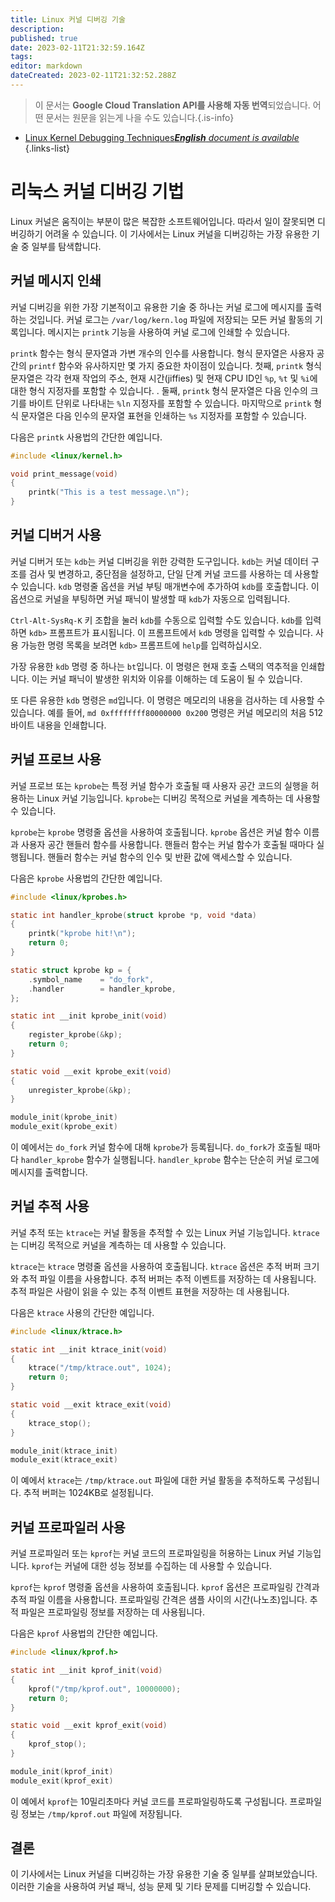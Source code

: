 ```yaml
---
title: Linux 커널 디버깅 기술
description: 
published: true
date: 2023-02-11T21:32:59.164Z
tags: 
editor: markdown
dateCreated: 2023-02-11T21:32:52.288Z
---
```


> 이 문서는 **Google Cloud Translation API를 사용해 자동 번역**되었습니다.
어떤 문서는 원문을 읽는게 나을 수도 있습니다.{.is-info}



- [Linux Kernel Debugging Techniques***English** document is available*](/en/Knowledge-base/Linux/linux-kernel-debugging-techniques)
{.links-list}


# 리눅스 커널 디버깅 기법

Linux 커널은 움직이는 부분이 많은 복잡한 소프트웨어입니다. 따라서 일이 잘못되면 디버깅하기 어려울 수 있습니다. 이 기사에서는 Linux 커널을 디버깅하는 가장 유용한 기술 중 일부를 탐색합니다.

## 커널 메시지 인쇄

커널 디버깅을 위한 가장 기본적이고 유용한 기술 중 하나는 커널 로그에 메시지를 출력하는 것입니다. 커널 로그는 `/var/log/kern.log` 파일에 저장되는 모든 커널 활동의 기록입니다. 메시지는 `printk` 기능을 사용하여 커널 로그에 인쇄할 수 있습니다.

`printk` 함수는 형식 문자열과 가변 개수의 인수를 사용합니다. 형식 문자열은 사용자 공간의 `printf` 함수와 유사하지만 몇 가지 중요한 차이점이 있습니다. 첫째, `printk` 형식 문자열은 각각 현재 작업의 주소, 현재 시간(jiffies) 및 현재 CPU ID인 `%p`, `%t` 및 `%i`에 대한 형식 지정자를 포함할 수 있습니다. . 둘째, `printk` 형식 문자열은 다음 인수의 크기를 바이트 단위로 나타내는 `%ln` 지정자를 포함할 수 있습니다. 마지막으로 `printk` 형식 문자열은 다음 인수의 문자열 표현을 인쇄하는 `%s` 지정자를 포함할 수 있습니다.

다음은 `printk` 사용법의 간단한 예입니다.

```c
#include <linux/kernel.h>

void print_message(void)
{
    printk("This is a test message.\n");
}
```

## 커널 디버거 사용

커널 디버거 또는 `kdb`는 커널 디버깅을 위한 강력한 도구입니다. `kdb`는 커널 데이터 구조를 검사 및 변경하고, 중단점을 설정하고, 단일 단계 커널 코드를 사용하는 데 사용할 수 있습니다. `kdb` 명령줄 옵션을 커널 부팅 매개변수에 추가하여 `kdb`를 호출합니다. 이 옵션으로 커널을 부팅하면 커널 패닉이 발생할 때 `kdb`가 자동으로 입력됩니다.

`Ctrl-Alt-SysRq-K` 키 조합을 눌러 `kdb`를 수동으로 입력할 수도 있습니다. `kdb`를 입력하면 `kdb>` 프롬프트가 표시됩니다. 이 프롬프트에서 `kdb` 명령을 입력할 수 있습니다. 사용 가능한 명령 목록을 보려면 `kdb>` 프롬프트에 `help`를 입력하십시오.

가장 유용한 `kdb` 명령 중 하나는 `bt`입니다. 이 명령은 현재 호출 스택의 역추적을 인쇄합니다. 이는 커널 패닉이 발생한 위치와 이유를 이해하는 데 도움이 될 수 있습니다.

또 다른 유용한 `kdb` 명령은 `md`입니다. 이 명령은 메모리의 내용을 검사하는 데 사용할 수 있습니다. 예를 들어, `md 0xffffffff80000000 0x200` 명령은 커널 메모리의 처음 512바이트 내용을 인쇄합니다.

## 커널 프로브 사용

커널 프로브 또는 `kprobe`는 특정 커널 함수가 호출될 때 사용자 공간 코드의 실행을 허용하는 Linux 커널 기능입니다. `kprobe`는 디버깅 목적으로 커널을 계측하는 데 사용할 수 있습니다.

`kprobe`는 `kprobe` 명령줄 옵션을 사용하여 호출됩니다. `kprobe` 옵션은 커널 함수 이름과 사용자 공간 핸들러 함수를 사용합니다. 핸들러 함수는 커널 함수가 호출될 때마다 실행됩니다. 핸들러 함수는 커널 함수의 인수 및 반환 값에 액세스할 수 있습니다.

다음은 `kprobe` 사용법의 간단한 예입니다.

```c
#include <linux/kprobes.h>

static int handler_kprobe(struct kprobe *p, void *data)
{
    printk("kprobe hit!\n");
    return 0;
}

static struct kprobe kp = {
    .symbol_name    = "do_fork",
    .handler        = handler_kprobe,
};

static int __init kprobe_init(void)
{
    register_kprobe(&kp);
    return 0;
}

static void __exit kprobe_exit(void)
{
    unregister_kprobe(&kp);
}

module_init(kprobe_init)
module_exit(kprobe_exit)
```

이 예에서는 `do_fork` 커널 함수에 대해 `kprobe`가 등록됩니다. `do_fork`가 호출될 때마다 `handler_kprobe` 함수가 실행됩니다. `handler_kprobe` 함수는 단순히 커널 로그에 메시지를 출력합니다.

## 커널 추적 사용

커널 추적 또는 `ktrace`는 커널 활동을 추적할 수 있는 Linux 커널 기능입니다. `ktrace`는 디버깅 목적으로 커널을 계측하는 데 사용할 수 있습니다.

`ktrace`는 `ktrace` 명령줄 옵션을 사용하여 호출됩니다. `ktrace` 옵션은 추적 버퍼 크기와 추적 파일 이름을 사용합니다. 추적 버퍼는 추적 이벤트를 저장하는 데 사용됩니다. 추적 파일은 사람이 읽을 수 있는 추적 이벤트 표현을 저장하는 데 사용됩니다.

다음은 `ktrace` 사용의 간단한 예입니다.

```c
#include <linux/ktrace.h>

static int __init ktrace_init(void)
{
    ktrace("/tmp/ktrace.out", 1024);
    return 0;
}

static void __exit ktrace_exit(void)
{
    ktrace_stop();
}

module_init(ktrace_init)
module_exit(ktrace_exit)
```

이 예에서 `ktrace`는 `/tmp/ktrace.out` 파일에 대한 커널 활동을 추적하도록 구성됩니다. 추적 버퍼는 1024KB로 설정됩니다.

## 커널 프로파일러 사용

커널 프로파일러 또는 `kprof`는 커널 코드의 프로파일링을 허용하는 Linux 커널 기능입니다. `kprof`는 커널에 대한 성능 정보를 수집하는 데 사용할 수 있습니다.

`kprof`는 `kprof` 명령줄 옵션을 사용하여 호출됩니다. `kprof` 옵션은 프로파일링 간격과 추적 파일 이름을 사용합니다. 프로파일링 간격은 샘플 사이의 시간(나노초)입니다. 추적 파일은 프로파일링 정보를 저장하는 데 사용됩니다.

다음은 `kprof` 사용법의 간단한 예입니다.

```c
#include <linux/kprof.h>

static int __init kprof_init(void)
{
    kprof("/tmp/kprof.out", 10000000);
    return 0;
}

static void __exit kprof_exit(void)
{
    kprof_stop();
}

module_init(kprof_init)
module_exit(kprof_exit)
```

이 예에서 `kprof`는 10밀리초마다 커널 코드를 프로파일링하도록 구성됩니다. 프로파일링 정보는 `/tmp/kprof.out` 파일에 저장됩니다.

## 결론

이 기사에서는 Linux 커널을 디버깅하는 가장 유용한 기술 중 일부를 살펴보았습니다. 이러한 기술을 사용하여 커널 패닉, 성능 문제 및 기타 문제를 디버깅할 수 있습니다.